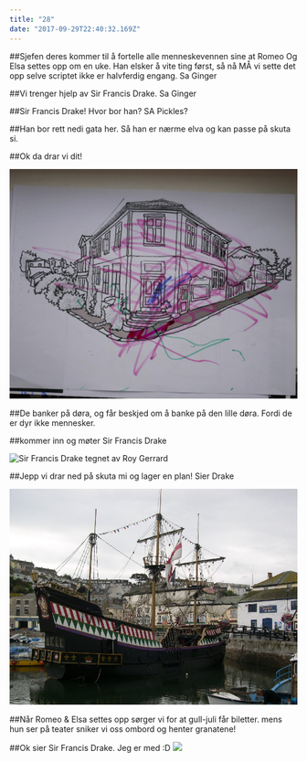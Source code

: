 ```yaml
---
title: "28"
date: "2017-09-29T22:40:32.169Z"
---
```





##Sjefen deres kommer til å fortelle alle menneskevennen sine at Romeo Og Elsa settes opp om en uke. Han elsker å vite ting først, så nå MÅ vi sette det opp selve scriptet ikke er halvferdig engang. Sa Ginger

##Vi trenger hjelp av Sir Francis Drake. Sa Ginger


##Sir Francis Drake! Hvor bor han? SA Pickles?

##Han bor rett nedi gata her. Så han er nærme elva og kan passe på skuta si.

##Ok da drar vi dit!

![](./Harald_Drakes_House_4.jpg)

##De banker på døra, og får beskjed om å banke på den lille døra. Fordi de er dyr ikke mennesker.



##kommer inn og møter Sir Francis Drake

![Sir Francis Drake tegnet av Roy Gerrard](./.jpg)

##Jepp vi drar ned på skuta mi og lager en plan! Sier Drake


![](./Goldenhind.JPG)

<!-- 13 Break into 3 -->

##Når Romeo & Elsa settes opp sørger vi for at gull-juli får biletter. mens hun ser på teater sniker vi oss ombord og henter granatene!

##Ok sier Sir Francis Drake. Jeg er med :D
![](./.jpg)
<!-- https://upload.wikimedia.org/wikipedia/commons/6/64/Goldenhindatbrixham.JPG -->